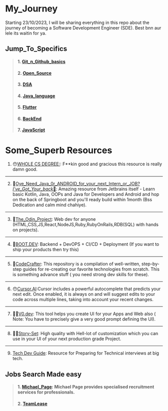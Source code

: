 # My_Journey
Starting 23/10/2023, I will be sharing everything in this repo about the journey of becoming a Software Development Engineer (SDE). Best bnn aur lele its waitin for ya.

## Jump_To_Specifics

 > #### 1. [Git_n_Github_basics](https://github.com/Abhishekraina7/My_Journey/tree/main/01.Github_basics)
 > #### 2. [Open_Source](https://github.com/Abhishekraina7/My_Journey/tree/main/04.%20Open_Source)
 > #### 3. [DSA](https://github.com/Abhishekraina7/My_Journey/tree/main/03.%20Data%20Structures%20and%20Algorithms)
 > #### 4. [Java_language](https://github.com/Abhishekraina7/My_Journey/tree/main/02.%20Java_basics)
 > #### 5. [Flutter](https://github.com/Abhishekraina7/My_Journey/tree/main/05.%20Flutter)
 > #### 6. [BackEnd](https://github.com/Abhishekraina7/My_Journey/tree/main/06.BackEnd_Game)
 > #### 7. [JavaScript](https://github.com/Abhishekraina7/My_Journey/tree/main/06.BackEnd_Game/JavaScript_lang)

# Some_Superb Resources

 1. 😯[WHOLE CS DEGREE:](https://github.com/ossu/computer-science?utm_campaign=website&utm_medium=email&utm_source=sendgrid.com): F**kin good and gracious this resource is really damn good.
 ---
 2. 💪[Oye_Need_Java_0r_ANDROID_for_your_next_Intern_or_JOB?_I've_Got_Your_back_🤝](https://academy.jetbrains.com/?tag=Java&_gl=1*18lsmr*_gcl_au*MTAzMTEzMzEyMy4xNzI1MDAzNTQy*_ga*NDQ2MDg1ODEwLjE3MjUwMDM1Mzc.*_ga_9J976DJZ68*MTcyNjIwNzA1Mi4yLjEuMTcyNjIwNzEwOS4zLjAuMA..): Amazing resource from Jetbrains itself - Learn basic Kotlin, Java, OOPs and Java for Developers and Android and hop on the back of Springboot and you'll ready build within 1month (Bss Dedication and calm mind chahiye).
 ---
 3. 🍃[The_Odin_Project](https://www.theodinproject.com/): Web dev for anyone (HTML,CSS,JS,React,NodeJS,Ruby,RubyOnRails,RDB(SQL) with hands on projects).
 ---
 4. 💪[BOOT.DEV](https://www.boot.dev/tracks/backend): Backend + DevOPS + CI/CD + Deployment (If you want to ship your products then try this)
 ---
 5. 💪[CodeCrafter](https://app.codecrafters.io/catalog): This repository is a compilation of well-written, step-by-step guides for re-creating our favorite technologies from scratch. This is something advance stuff ( you need strong dev skills for these).
 ---
 6. 😯[Cursor.AI](https://www.cursor.com/features):Cursor includes a powerful autocomplete that predicts your next edit. Once enabled, it is always on and will suggest edits to your code across multiple lines, taking into account your recent changes.
 ---
 7. 🙎‍♂️[V0.dev](https://v0.dev/chat): This tool helps you create UI for your Apps and Web also ( Note: You have to precisely give a very good prompt defining the UI).
 ---
 8. 🧙‍♂️[Story-Set](https://storyset.com/search): High quality with Hell-lot of customization which you can use in your UI of your next production grade Project.
 ---
 9. [Tech Dev Guide](https://techdevguide.withgoogle.com/paths/interview/?no-filter=true): Resource for Preparing for Technical interviews at big tech.

## Jobs Search Made easy 

> #### 1. [Michael_Page](https://www.michaelpage.co.in/about-us): Michael Page provides specialised recruitment services for professionals.
> #### 2. [TeamLease](https://www.teamlease.com/)

